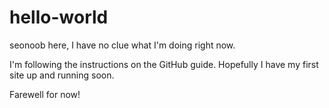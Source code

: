 # hello-world

seonoob here, I have no clue what I'm doing right now.

I'm following the instructions on the GitHub guide. Hopefully I have my first site up and running soon.

Farewell for now!
